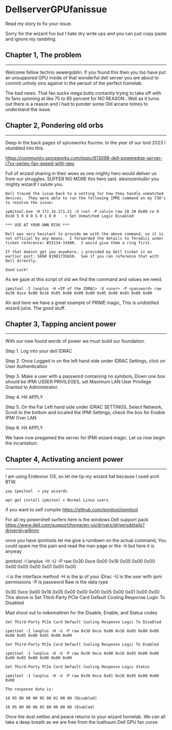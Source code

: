 # DellserverGPUfanissue
Read my story to fix your issue.

Sorry for the wizard fun but I hate dry write ups and you can just copy paste and ignore my rambling. 

## Chapter 1, The problem
---
Welcome fellow techno sewergoblin. If you found this then you too have put an unsuppored GPU inside of that wonderful dell server you are about to commit unholy sins against in the persuit of the perfect homelab. 

The bad news. That fan sucks mega butts contantly trying to take off with its fans spinning at like 75 to 85 percent for NO REASON.. Well as it turns out there is a reason and I had to ponder some Old arcane tomes to understand the issue.


## Chapter 2, Pondering old orbs
---
Deep in the back pages of spiceworks fourms. In the year of our lord 2023 I stumbled into this.

https://community.spiceworks.com/topic/613098-dell-poweredge-server-r7xx-series-fan-speed-with-gpu

Full of wizard sharing in their woes as one mighty hero would deliver us from our struggles. SUFFER NO MORE this hero said. *alexrozentuller* you mighty wizard! I salute you.

```
Dell traced the issue back to a setting for how they handle unmatched devices.  They were able to run the following IPMI command on my 730's to resolve the issue:

ipmitool.exe -H 172.16.171.21 -U root -P calvin raw 20 30 0x00 ce 0 0x16 5 0 0 0 5 0 1 0 0    > Set Unmatched Logic Disabled

*** USE AT YOUR OWN RISK ***﻿

﻿Dell was very hesitant to provide me with the above command, so it is not official by any means.  I forwarded the details to Teradici under ticket reference: #15134-33400.  ﻿I would give them a ring first.

If that doesnt get you anywhere, i provided my Dell ticket in an earlier post: SER# 81901735650.﻿  See if you can reference that with Dell directly.

Good Luck!

```
As we gaze at this script of old we find the command and values we need.

```
ipmitool -I lanplus -H <IP of the IDRAC> -U <user> -P <password> raw 0x30 0xce 0x00 0x16 0x05 0x00 0x00 0x00 0x05 0x00 0x01 0x00 0x00
```

Ah and here we have a great example of PRIME magic, This is undistilled wizard juice. The good stuff.

## Chapter 3, Tapping ancient power
---

With our new found words of power we must build our foundation.

Step 1. Log into your dell IDRAC

Step 2. Once Logged in on the left hand side under IDRAC Settings, click on User Authentication

Step 3. Make a user with a password containing no symbols, Down one box should be IPMI USSER PRIVILEGES, set Maximum LAN User Privilege Granted to Administrator.

Step 4. Hit APPLY

Step 5. On the Far Left hand side under iDRAC SETTINGS, Select Network, Scroll to the bottom and located the IPMI Settings, check the box for Enable IPMI Over LAN

Step 6. Hit APPLY

We have now pregamed the server for IPMI wizard magic. Let us now begin the incantation.

## Chapter 4, Activating ancient power
---

I am using Endevour OS, so let me tip my wizard hat because I used arch BTW.

```
yay ipmitool  < yay wizards

apt-get install ipmitool < Normal Linux users
```
if you want to self compile
https://github.com/ipmitool/ipmitool

For all my powershell surfers here is the windows Dell support pack 
https://www.dell.com/support/home/en-us/drivers/driversdetails?driverid=w9nmr

once you have ipmitools let me give a rundown on the actual command, You could spare me this pain and read the man page or the -h but here it is anyway

ipmitool -I lanplus -H <IP of the IDRAC> -U <user> -P <password> raw 0x30 0xce 0x00 0x16 0x05 0x00 0x00 0x00 0x05 0x00 0x01 0x00 0x00

-I is the interface method 
-H is the ip of your iDrac 
-U is the user with ipmi permissions
-P is password
Raw is the data type

0x30 0xce 0x00 0x16 0x05 0x00 0x00 0x00 0x05 0x00 0x01 0x00 0x00
This above is Set Third-Party PCIe Card Default Cooling Response Logic To Disabled

Mad shout out to *mikemattran* for the Disable, Enable, and Status codes

```
Set Third-Party PCIe Card Default Cooling Response Logic To Disabled

ipmitool -I lanplus -H -U -P raw 0x30 0xce 0x00 0x16 0x05 0x00 0x00 0x00 0x05 0x00 0x01 0x00 0x00 

Set Third-Party PCIe Card Default Cooling Response Logic To Enabled

ipmitool -I lanplus -H -U -P raw 0x30 0xce 0x00 0x16 0x05 0x00 0x00 0x00 0x05 0x00 0x00 0x00 0x00 

Get Third-Party PCIe Card Default Cooling Response Logic Status

ipmitool -I lanplus -H -U -P raw 0x30 0xce 0x01 0x16 0x05 0x00 0x00 0x00 

The response data is:

16 05 00 00 00 05 00 01 00 00 (Disabled)

﻿16 05 00 00 00 05 00 00 00 00 (Enabled)
```

Once the dust settles and peace returns to your wizard homelab. We can all take a deep breath as we are free from the loathsum Dell GPU fan curse.
